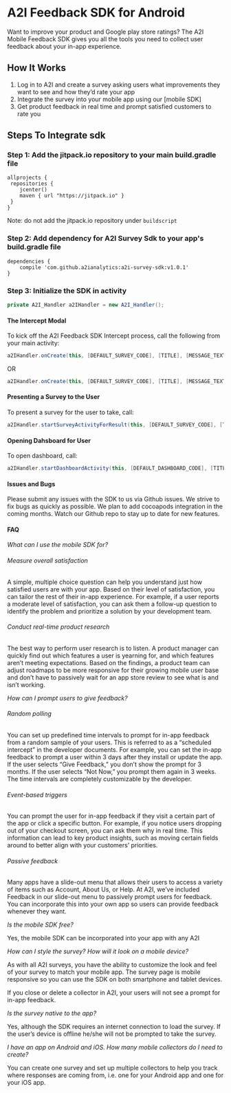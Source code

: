 # A2I Feedback SDK for Android

Want to improve your product and Google play store ratings? The A2I Mobile Feedback SDK gives you all the tools you need to collect user feedback about your in-app experience.

## How It Works

1. Log in to A2I and create a survey asking users what improvements they want to see and how they’d rate your app
2. Integrate the survey into your mobile app using our [mobile SDK]
3. Get product feedback in real time and prompt satisfied customers to rate you

## Steps To Integrate sdk
### Step 1: Add the jitpack.io repository to your main build.gradle file

```
allprojects {
 repositories {
    jcenter()
    maven { url "https://jitpack.io" }
 }
}
```
Note: do not add the jitpack.io repository under `buildscript`

### Step 2: Add dependency for A2I Survey Sdk to your app's build.gradle file

```
dependencies {
    compile 'com.github.a2ianalytics:a2i-survey-sdk:v1.0.1'
}
```

### Step 3: Initialize the SDK in activity
```java
private A2I_Handler a2IHandler = new A2I_Handler();
```

#### The Intercept Modal 
To kick off the A2I Feedback SDK Intercept process, call the following from your main activity:
```java
a2IHandler.onCreate(this, [DEFAULT_SURVEY_CODE], [TITLE], [MESSAGE_TEXT_FOR_SURVEY_DIALOG], [REQUEST_CODE]);
```
OR

```java
a2IHandler.onCreate(this, [DEFAULT_SURVEY_CODE], [TITLE], [MESSAGE_TEXT_FOR_SURVEY_DIALOG], [REQUEST_CODE], [AFTER_INSTALL_INTERVAL], [AFTER_DECLINE_INTERVAL], [AFTER_ACCEPT_INTERVAL]);
```

#### Presenting a Survey to the User
To present a survey for the user to take, call:
```java
a2IHandler.startSurveyActivityForResult(this, [DEFAULT_SURVEY_CODE], [TITLE], [REQUEST_CODE]);
```

#### Opening Dahsboard for User
To open dashboard, call:
```java
a2IHandler.startDashboardActivity(this, [DEFAULT_DASHBOARD_CODE], [TITLE]);
```

#### Issues and Bugs
Please submit any issues with the SDK to us via Github issues. We strive to fix bugs as quickly as possible. We plan to add cocoapods integration in the coming months. Watch our Github repo to stay up to date for new features.

#### FAQ
*What can I use the mobile SDK for?*

###### Measure overall satisfaction
A simple, multiple choice question can help you understand just how satisfied users are with your app. Based on their level of satisfaction, you can tailor the rest of their in-app experience. For example, if a user reports a moderate level of satisfaction, you can ask them a follow-up question to identify the problem and prioritize a solution by your development team.

###### Conduct real-time product research
The best way to perform user research is to listen. A product manager can quickly find out which features a user is yearning for, and which features aren’t meeting expectations. Based on the findings, a product team can adjust roadmaps to be more responsive for their growing mobile user base and don’t have to passively wait for an app store review to see what is and isn’t working.

*How can I prompt users to give feedback?*

###### Random polling
You can set up predefined time intervals to prompt for in-app feedback from a random sample of your users. This is referred to as a “scheduled intercept” in the developer documents. For example, you can set the in-app feedback to prompt a user within 3 days after they install or update the app. If the user selects “Give Feedback,” you don’t show the prompt for 3 months. If the user selects “Not Now,” you prompt them again in 3 weeks. The time intervals are completely customizable by the developer.

###### Event-based triggers
You can prompt the user for in-app feedback if they visit a certain part of the app or click a specific button. For example, if you notice users dropping out of your checkout screen, you can ask them why in real time. This information can lead to key product insights, such as moving certain fields around to better align with your customers’ priorities.

###### Passive feedback
Many apps have a slide-out menu that allows their users to access a variety of items such as Account, About Us, or Help. At A2I, we’ve included Feedback in our slide-out menu to passively prompt users for feedback. You can incorporate this into your own app so users can provide feedback whenever they want.


*Is the mobile SDK free?*

Yes, the mobile SDK can be incorporated into your app with any A2I 


*How can I style the survey?  How will it look on a mobile device?*

As with all A2I surveys, you have the ability to customize the look and feel of your survey to match your mobile app.  The survey page is mobile responsive so you can use the SDK on both smartphone and tablet devices.


If you close or delete a collector in A2I, your users will not see a prompt for in-app feedback.

*Is the survey native to the app?*

Yes, although the SDK requires an internet connection to load the survey. If the user’s device is offline he/she will not be prompted to take the survey.

*I have an app on Android and iOS. How many mobile collectors do I need to create?*

You can create one survey and set up multiple collectors to help you track where responses are coming from, i.e. one for your Android app and one for your iOS app.

